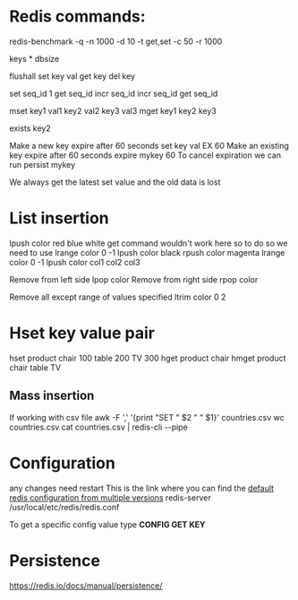# Redis commands:

redis-benchmark -q -n 1000 -d 10 -t get,set -c 50 -r 1000

keys *
dbsize

flushall
set key val
get key
del key


set seq_id 1
get seq_id
incr seq_id
incr seq_id
get seq_id

mset key1 val1 key2 val2 key3 val3
mget key1 key2 key3

exists key2

Make a new key expire after 60 seconds
set key val EX 60 
Make an existing key expire after 60 seconds
expire mykey 60
To cancel expiration we can run 
persist mykey

We always get the latest set value and the old data is lost
# List insertion
lpush color red blue white
get command wouldn't work here so to do so we need to use 
lrange color 0 -1
lpush color black
rpush color magenta
lrange color 0 -1
lpush color col1 col2 col3

Remove from left side
lpop color
Remove from right side
rpop color

Remove all except range of values specified
ltrim color 0 2

# Hset key value pair
hset product chair 100 table 200 TV 300
hget product chair
hmget product chair table TV
## Mass insertion

If working with csv file
awk -F ',' '{print "SET " $2 " " $1}' countries.csv
wc countries.csv
cat countries.csv | redis-cli --pipe

# Configuration 
any changes need restart
This is the link where you can find the [default redis configuration from multiple versions](https://redis.io/docs/manual/config/)
redis-server /usr/local/etc/redis/redis.conf

To get a specific config value type **CONFIG GET KEY**

# Persistence
[https://redis.io/docs/manual/persistence/ ](https://redis.io/docs/manual/persistence/)